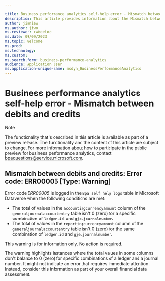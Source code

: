 ```yaml
---

title: Business performance analytics self-help error - Mismatch between debits and credits
description: This article provides information about the Mismatch between debits and credits error (error code ERR00005) in business performance analytics.
author: jinniew
ms.author: jiwo
ms.reviewer: twheeloc 
ms.date: 09/09/2023
ms.topic: welcome
ms.prod: 
ms.technology:
ms.custom:
ms.search.form: business-performance-analytics
audience: Application User
ms.application-unique-name: msdyn_BusinessPerformanceAnalytics
---
```


# Business performance analytics self-help error - Mismatch between debits and credits

> [!NOTE]
> The functionality that's described in this article is available as part of a preview release. The functionality and the content of this article are subject to change. For more information about how to participate in the public preview for business performance analytics, contact <bpaquestions@service.microsoft.com>.

## Mismatch between debits and credits: Error code: ERR00005 [Type: Warning]

Error code *ERR00005* is logged in the `Bpa self help logs` table in Microsoft Dataverse when the following conditions are met:

- The total of values in the `accountingcurrencyamount` column of the `generaljournalaccountentry` table isn't 0 (zero) for a specific combination of `ledger.id `and `gje.journalnumber`.
- The total of values in the `reportingcurrencyamount` column of the `generaljournalaccountentry` table isn't 0 (zero) for the same combination of `ledger.id` and `gje.journalnumber`.

This warning is for information only. No action is required.

The warning highlights instances where the total values in some columns don't balance to 0 (zero) for specific combinations of a ledger and a journal number. It might not indicate an error that requires immediate attention. Instead, consider this information as part of your overall financial data assessment.
